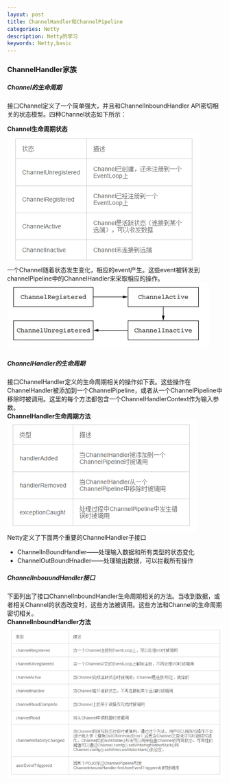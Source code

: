 ```yaml
---
layout: post
title: ChannelHandler和ChannelPipeline
categories: Netty
description: Netty的学习
keywords: Netty,basic
---
```


### ChannelHandler家族
##### Channel的生命周期
接口Channel定义了一个简单强大，并且和ChannelInboundHandler API密切相关的状态模型。四种Channel状态如下所示：

**Channel生命周期状态**  
![Channel生命周期状态-1](/images/posts/netty/Channel生命周期状态.png)   
一个Channel随着状态发生变化，相应的event产生。这些event被转发到channelPipeline中的ChannelHandler来采取相应的操作。  
![Channel状态模型-1](/images/posts/netty/Channel状态模型.png)   

##### ChannelHandler的生命周期
接口ChannelHandler定义的生命周期相关的操作如下表。这些操作在ChannelHandler被添加到一个ChannelPipeline，或者从一个ChannelPipeline中移除时被调用。这里的每个方法都包含一个ChannelHandlerContext作为输入参数。  
**ChannelHandler生命周期方法**  
![ChannelHandler生命周期方法-1](/images/posts/netty/ChannelHandler生命周期方法.png )  
Netty定义了下面两个重要的ChannelHandler子接口  

* ChannelInBoundHandler——处理输入数据和所有类型的状态变化  
* ChannelOutBoundHnadler——处理输出数据，可以拦截所有操作  

##### ChannelInbouundHandler接口
下面列出了接口ChannelInboundHandler生命周期相关的方法。当收到数据，或者相关Channel的状态改变时，这些方法被调用。这些方法和Channel的生命周期密切相关。  
**ChannelInboundHandler方法** 
![ChannelInboundHandler方法-1](/images/posts/netty/ChannelInboundHandler方法.png )   




